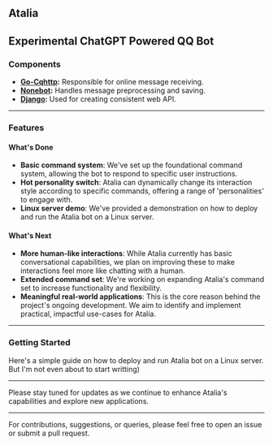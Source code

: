 ## Atalia
Experimental ChatGPT Powered QQ Bot
---

### Components
* **[Go-Cqhttp](https://github.com/Mrs4s/go-cqhttp):** Responsible for online message receiving.
* **[Nonebot](https://github.com/nonebot/nonebot2):** Handles message preprocessing and saving.
* **[Django](https://github.com/django/django):** Used for creating consistent web API.

---

### Features
#### What's Done
* **Basic command system**: We've set up the foundational command system, allowing the bot to respond to specific user instructions.
* **Hot personality switch**: Atalia can dynamically change its interaction style according to specific commands, offering a range of 'personalities' to engage with.
* **Linux server demo**: We've provided a demonstration on how to deploy and run the Atalia bot on a Linux server.

#### What's Next
* **More human-like interactions**: While Atalia currently has basic conversational capabilities, we plan on improving these to make interactions feel more like chatting with a human.
* **Extended command set**: We're working on expanding Atalia's command set to increase functionality and flexibility.
* **Meaningful real-world applications**: This is the core reason behind the project's ongoing development. We aim to identify and implement practical, impactful use-cases for Atalia.

---

### Getting Started
Here's a simple guide on how to deploy and run Atalia bot on a Linux server.  
But I'm not even about to start writting)

---

Please stay tuned for updates as we continue to enhance Atalia's capabilities and explore new applications.

---

For contributions, suggestions, or queries, please feel free to open an issue or submit a pull request.




